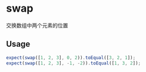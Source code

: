 # swap

交换数组中两个元素的位置

## Usage

```ts
expect(swap([1, 2, 3], 0, 2)).toEqual([3, 2, 1]);
expect(swap([1, 2, 3], -1, -2)).toEqual([1, 3, 2]);
```